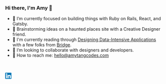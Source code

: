 ### Hi there, I'm Amy 👋

- 🌱 I’m currently focused on building things with Ruby on Rails, React, and Gatsby.
- 👻 Brainstorming ideas on a haunted places site with a Creative Designer friend.
- 📖 I'm currently reading through [Designing Data-Intensive Applications](https://www.oreilly.com/library/view/designing-data-intensive-applications/9781491903063/) with a few folks from [Bridge](https://bridgeschool.io/).
- 👯 I’m looking to collaborate with designers and developers.
- 📧 How to reach me: hello@amytangcodes.com

<br>
<br>
<a href="https://www.linkedin.com/in/amytangcodes/">
  <img align="left" alt="Amy Tang | Linkedin" width="20px" src="./assets/linkedin.svg" />
</a>
